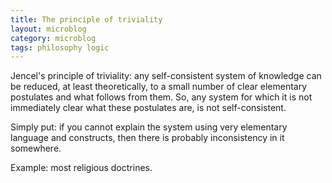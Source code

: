 ```yaml
---
title: The principle of triviality
layout: microblog
category: microblog
tags: philosophy logic
---
```


Jencel's principle of triviality: any self-consistent system of knowledge can be reduced, at least theoretically, to a small number of clear elementary postulates and what follows from them. So, any system for which it is not immediately clear what these postulates are, is not self-consistent.

Simply put: if you cannot explain the system using very elementary language and constructs, then there is probably inconsistency in it somewhere.

Example: most religious doctrines.
